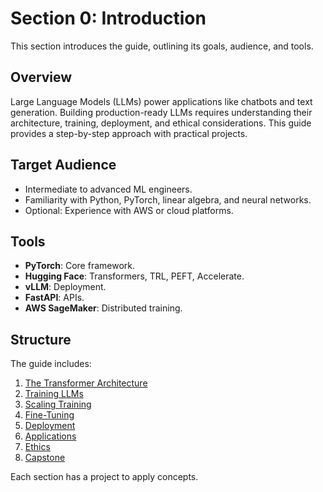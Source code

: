 # Section 0: Introduction

This section introduces the guide, outlining its goals, audience, and tools.

## Overview
Large Language Models (LLMs) power applications like chatbots and text generation. Building production-ready LLMs requires understanding their architecture, training, deployment, and ethical considerations. This guide provides a step-by-step approach with practical projects.

## Target Audience
- Intermediate to advanced ML engineers.
- Familiarity with Python, PyTorch, linear algebra, and neural networks.
- Optional: Experience with AWS or cloud platforms.

## Tools
- **PyTorch**: Core framework.
- **Hugging Face**: Transformers, TRL, PEFT, Accelerate.
- **vLLM**: Deployment.
- **FastAPI**: APIs.
- **AWS SageMaker**: Distributed training.

## Structure
The guide includes:
1. [The Transformer Architecture](section_1_transformer.md)
2. [Training LLMs](section_2_training.md)
3. [Scaling Training](section_3_scaling.md)
4. [Fine-Tuning](section_4_finetuning.md)
5. [Deployment](section_5_deployment.md)
6. [Applications](section_6_application.md)
7. [Ethics](section_7_ethics.md)
8. [Capstone](section_8_capstone.md)

Each section has a project to apply concepts.